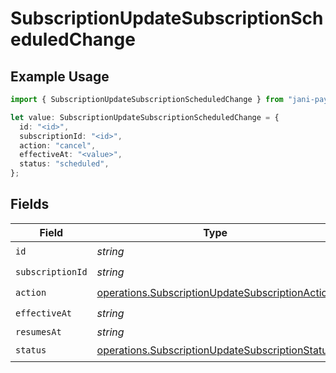 # SubscriptionUpdateSubscriptionScheduledChange

## Example Usage

```typescript
import { SubscriptionUpdateSubscriptionScheduledChange } from "jani-payments/models/operations";

let value: SubscriptionUpdateSubscriptionScheduledChange = {
  id: "<id>",
  subscriptionId: "<id>",
  action: "cancel",
  effectiveAt: "<value>",
  status: "scheduled",
};
```

## Fields

| Field                                                                                                              | Type                                                                                                               | Required                                                                                                           | Description                                                                                                        |
| ------------------------------------------------------------------------------------------------------------------ | ------------------------------------------------------------------------------------------------------------------ | ------------------------------------------------------------------------------------------------------------------ | ------------------------------------------------------------------------------------------------------------------ |
| `id`                                                                                                               | *string*                                                                                                           | :heavy_check_mark:                                                                                                 | N/A                                                                                                                |
| `subscriptionId`                                                                                                   | *string*                                                                                                           | :heavy_check_mark:                                                                                                 | N/A                                                                                                                |
| `action`                                                                                                           | [operations.SubscriptionUpdateSubscriptionAction](../../models/operations/subscriptionupdatesubscriptionaction.md) | :heavy_check_mark:                                                                                                 | N/A                                                                                                                |
| `effectiveAt`                                                                                                      | *string*                                                                                                           | :heavy_check_mark:                                                                                                 | N/A                                                                                                                |
| `resumesAt`                                                                                                        | *string*                                                                                                           | :heavy_minus_sign:                                                                                                 | N/A                                                                                                                |
| `status`                                                                                                           | [operations.SubscriptionUpdateSubscriptionStatus](../../models/operations/subscriptionupdatesubscriptionstatus.md) | :heavy_check_mark:                                                                                                 | N/A                                                                                                                |